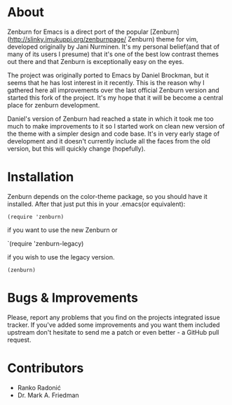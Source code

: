 # About #

Zenburn for Emacs is a direct port of the popular
[Zenburn](http://slinky.imukuppi.org/zenburnpage/ Zenburn) theme for vim,
developed originally by Jani Nurminen. It's my personal belief(and
that of many of its users I presume) that it's one of the best low
contrast themes out there and that Zenburn is exceptionally easy on
the eyes.

The project was originally ported to Emacs by Daniel Brockman, but it
seems that he has lost interest in it recently. This is the reason why
I gathered here all improvements over the last official Zenburn
version and started this fork of the project. It's my hope that it
will be become a central place for zenburn development.  

Daniel's version of Zenburn had reached a state in which it took me
too much to make improvements to it so I started work on clean new
version of the theme with a simpler design and code base. It's in very
early stage of development and it doesn't currently include all the
faces from the old version, but this will quickly change (hopefully).

# Installation #

Zenburn depends on the color-theme package, so you should have it
installed. After that just put this in your .emacs(or equivalent):

`(require 'zenburn)`

if you want to use the new Zenburn or 

`(require 'zenburn-legacy)

if you wish to use the legacy version. 

`(zenburn)`

# Bugs & Improvements #

Please, report any problems that you find on the projects integrated
issue tracker. If you've added some improvements and you want them
included upstream don't hesitate to send me a patch or even better - a
GitHub pull request.

# Contributors
  * Ranko Radonić
  * Dr. Mark A. Friedman
